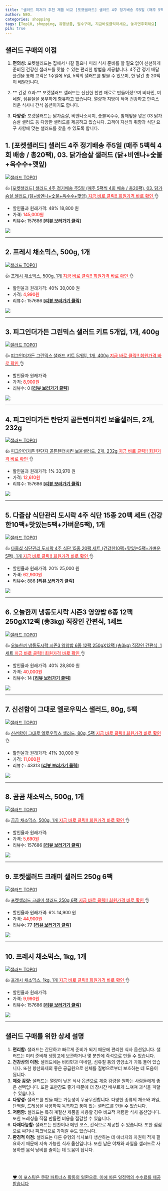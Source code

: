 ```yaml
---
title: "샐러드 최저가 추천 제품 비교 [포켓샐러드] 샐러드 4주 정기배송 주5일 (매주 5팩씩 4회 배송 / 총20팩), 03. 닭가슴살 샐러드 (닭+비엔나+숯불 가격 비교 최저가장점"
author: NEO.
categories: shopping
tags: [Top10, shopping, 유행상품, 필수구매, 지금바로클릭하세요, 놓치면후회해요]
pin: true
---
```

## 샐러드 구매의 이점
1. **편의성:** 포켓샐러드는 집에서 나갈 필요나 미리 식사 준비를 할 필요 없이 신선하게 준비된 건강한 샐러드를 맛볼 수 있는 편리한 방법을 제공합니다. 4주간 정기 배달 플랜을 통해 고객은 1주일에 5일, 5팩의 샐러드를 받을 수 있으며, 한 달간 총 20팩이 배달됩니다.


2. ** 건강 효과:** 포켓샐러드 샐러드는 신선한 천연 재료로 만들어졌으며 비타민, 미네랄, 섬유질을 풍부하게 함유하고 있습니다. 열량과 지방이 적어 건강하고 만족스러운 식사나 간식 옵션이기도 합니다.


3. **다양성:** 포켓샐러드는 닭가슴살, 비엔나소시지, 숯불옥수수, 참깨잎을 넣은 03 닭가슴살 샐러드 등 다양한 샐러드를 제공하고 있습니다. 고객이 자신의 취향과 식단 요구 사항에 맞는 샐러드를 찾을 수 있도록 합니다.

   

## 1. [포켓샐러드] 샐러드 4주 정기배송 주5일 (매주 5팩씩 4회 배송 / 총20팩), 03. 닭가슴살 샐러드 (닭+비엔나+숯불+옥수수+깻잎)

[![샐러드 TOP01](https://thumbnail10.coupangcdn.com/thumbnails/remote/490x490ex/image/vendor_inventory/43d0/47812fbc414d5154379007f317ca3260169401c18a0062297a63d8848439.jpg)](https://link.coupang.com/re/AFFSDP?lptag=AF3617701&subid=GithubCoopas&pageKey=7693051824&traceid=V0-153&itemId=20577451152&vendorItemId=74541168657)


👍 [[포켓샐러드] 샐러드 4주 정기배송 주5일 (매주 5팩씩 4회 배송 / 총20팩), 03. 닭가슴살 샐러드 (닭+비엔나+숯불+옥수수+깻잎) <font color=red> 지금 바로 클릭!! 회원가격 바로 확인 </font> ](https://link.coupang.com/re/AFFSDP?lptag=AF3617701&subid=GithubCoopas&pageKey=7693051824&traceid=V0-153&itemId=20577451152&vendorItemId=74541168657) 👌 


- 할인율과 원래가격: 48%  18,800   원
- 가격: <span style='color:red'>145,000원</span>
- 리뷰수: 157686  [**[리뷰 보러가기 클릭]**](https://link.coupang.com/re/AFFSDP?lptag=AF3617701&subid=GithubCoopas&pageKey=7693051824&traceid=V0-153&itemId=20577451152&vendorItemId=74541168657)

[![](/discount_price.png)](https://link.coupang.com/re/AFFSDP?lptag=AF3617701&subid=GithubCoopas&pageKey=7693051824&traceid=V0-153&itemId=20577451152&vendorItemId=74541168657)

---


   

## 2. 프레시 채소믹스, 500g, 1개

[![샐러드 TOP01](https://thumbnail8.coupangcdn.com/thumbnails/remote/490x490ex/image/retail/images/158339793619359-6b4ee2f6-ec02-4ee1-9230-54aef4be3f84.jpg)](https://link.coupang.com/re/AFFSDP?lptag=AF3617701&subid=GithubCoopas&pageKey=4917479866&traceid=V0-153&itemId=6437111906&vendorItemId=73731638746)


👍 [프레시 채소믹스, 500g, 1개 <font color=red> 지금 바로 클릭!! 회원가격 바로 확인 </font> ](https://link.coupang.com/re/AFFSDP?lptag=AF3617701&subid=GithubCoopas&pageKey=4917479866&traceid=V0-153&itemId=6437111906&vendorItemId=73731638746) 👌 


- 할인율과 원래가격: 40%  30,000   원
- 가격: <span style='color:red'>4,990원</span>
- 리뷰수: 157686  [**[리뷰 보러가기 클릭]**](https://link.coupang.com/re/AFFSDP?lptag=AF3617701&subid=GithubCoopas&pageKey=4917479866&traceid=V0-153&itemId=6437111906&vendorItemId=73731638746)

[![](/discount_price.png)](https://link.coupang.com/re/AFFSDP?lptag=AF3617701&subid=GithubCoopas&pageKey=4917479866&traceid=V0-153&itemId=6437111906&vendorItemId=73731638746)

---


   

## 3. 피그인더가든 그린믹스 샐러드 키트 5개입, 1개, 400g

[![샐러드 TOP01](https://thumbnail10.coupangcdn.com/thumbnails/remote/490x490ex/image/retail/images/627529843974771-13cf666e-35b7-4399-a023-81a9fea013e8.jpg)](https://link.coupang.com/re/AFFSDP?lptag=AF3617701&subid=GithubCoopas&pageKey=6527547562&traceid=V0-153&itemId=14485823729&vendorItemId=81729034264)


👍 [피그인더가든 그린믹스 샐러드 키트 5개입, 1개, 400g <font color=red> 지금 바로 클릭!! 회원가격 바로 확인 </font> ](https://link.coupang.com/re/AFFSDP?lptag=AF3617701&subid=GithubCoopas&pageKey=6527547562&traceid=V0-153&itemId=14485823729&vendorItemId=81729034264) 👌 


- 할인율과 원래가격: 
- 가격: <span style='color:red'>8,900원</span>
- 리뷰수: 0  [**[리뷰 보러가기 클릭]**](https://link.coupang.com/re/AFFSDP?lptag=AF3617701&subid=GithubCoopas&pageKey=6527547562&traceid=V0-153&itemId=14485823729&vendorItemId=81729034264)

[![](/discount_price.png)](https://link.coupang.com/re/AFFSDP?lptag=AF3617701&subid=GithubCoopas&pageKey=6527547562&traceid=V0-153&itemId=14485823729&vendorItemId=81729034264)

---


   

## 4. 피그인더가든 탄단지 골든텐더치킨 보울샐러드, 2개, 232g

[![샐러드 TOP01](https://thumbnail9.coupangcdn.com/thumbnails/remote/490x490ex/image/retail/images/2022/03/31/15/0/3201cb2c-9a53-4a35-8052-a5acfbf37a58.jpg)](https://link.coupang.com/re/AFFSDP?lptag=AF3617701&subid=GithubCoopas&pageKey=6685096100&traceid=V0-153&itemId=13920669147&vendorItemId=82582332751)


👍 [피그인더가든 탄단지 골든텐더치킨 보울샐러드, 2개, 232g <font color=red> 지금 바로 클릭!! 회원가격 바로 확인 </font> ](https://link.coupang.com/re/AFFSDP?lptag=AF3617701&subid=GithubCoopas&pageKey=6685096100&traceid=V0-153&itemId=13920669147&vendorItemId=82582332751) 👌 


- 할인율과 원래가격: 1%  33,970   원
- 가격: <span style='color:red'>12,610원</span>
- 리뷰수: 157686  [**[리뷰 보러가기 클릭]**](https://link.coupang.com/re/AFFSDP?lptag=AF3617701&subid=GithubCoopas&pageKey=6685096100&traceid=V0-153&itemId=13920669147&vendorItemId=82582332751)

[![](/discount_price.png)](https://link.coupang.com/re/AFFSDP?lptag=AF3617701&subid=GithubCoopas&pageKey=6685096100&traceid=V0-153&itemId=13920669147&vendorItemId=82582332751)

---


   

## 5. 다즐샵 식단관리 도시락 4주 식단 15종 20팩 세트 (건강한10팩+맛있는5팩+가벼운5팩), 1개

[![샐러드 TOP01](https://thumbnail8.coupangcdn.com/thumbnails/remote/490x490ex/image/vendor_inventory/2392/32e2d39575d3a4cc404a0481c0e272560e9bbfbde9c4d0b2e9cf8acdeab9.jpg)](https://link.coupang.com/re/AFFSDP?lptag=AF3617701&subid=GithubCoopas&pageKey=7560447102&traceid=V0-153&itemId=19917276545&vendorItemId=70027745246)


👍 [다즐샵 식단관리 도시락 4주 식단 15종 20팩 세트 (건강한10팩+맛있는5팩+가벼운5팩), 1개 <font color=red> 지금 바로 클릭!! 회원가격 바로 확인 </font> ](https://link.coupang.com/re/AFFSDP?lptag=AF3617701&subid=GithubCoopas&pageKey=7560447102&traceid=V0-153&itemId=19917276545&vendorItemId=70027745246) 👌 


- 할인율과 원래가격: 20%  25,000   원
- 가격: <span style='color:red'>62,900원</span>
- 리뷰수: 886  [**[리뷰 보러가기 클릭]**](https://link.coupang.com/re/AFFSDP?lptag=AF3617701&subid=GithubCoopas&pageKey=7560447102&traceid=V0-153&itemId=19917276545&vendorItemId=70027745246)

[![](/discount_price.png)](https://link.coupang.com/re/AFFSDP?lptag=AF3617701&subid=GithubCoopas&pageKey=7560447102&traceid=V0-153&itemId=19917276545&vendorItemId=70027745246)

---


   

## 6. 오늘한끼 냉동도시락 시즌3 영양밥 6종 12팩 250gX12팩 (총3kg) 직장인 간편식, 1세트

[![샐러드 TOP01](https://thumbnail6.coupangcdn.com/thumbnails/remote/490x490ex/image/vendor_inventory/43f4/a176f3c5ad25e2ad141ca396cca7a4929abaf65dba5f333a8f541572651e.jpg)](https://link.coupang.com/re/AFFSDP?lptag=AF3617701&subid=GithubCoopas&pageKey=7480938227&traceid=V0-153&itemId=19540786492&vendorItemId=71935619119)


👍 [오늘한끼 냉동도시락 시즌3 영양밥 6종 12팩 250gX12팩 (총3kg) 직장인 간편식, 1세트 <font color=red> 지금 바로 클릭!! 회원가격 바로 확인 </font> ](https://link.coupang.com/re/AFFSDP?lptag=AF3617701&subid=GithubCoopas&pageKey=7480938227&traceid=V0-153&itemId=19540786492&vendorItemId=71935619119) 👌 


- 할인율과 원래가격: 40%  28,800   원
- 가격: <span style='color:red'>40,000원</span>
- 리뷰수: 14  [**[리뷰 보러가기 클릭]**](https://link.coupang.com/re/AFFSDP?lptag=AF3617701&subid=GithubCoopas&pageKey=7480938227&traceid=V0-153&itemId=19540786492&vendorItemId=71935619119)

[![](/discount_price.png)](https://link.coupang.com/re/AFFSDP?lptag=AF3617701&subid=GithubCoopas&pageKey=7480938227&traceid=V0-153&itemId=19540786492&vendorItemId=71935619119)

---


   

## 7. 신선함이 그대로 엘로우믹스 샐러드, 80g, 5팩

[![샐러드 TOP01](https://thumbnail8.coupangcdn.com/thumbnails/remote/490x490ex/image/retail/images/3472660524427693-0d51fdcc-fb76-49ae-a09d-4fa8203eaa79.jpg)](https://link.coupang.com/re/AFFSDP?lptag=AF3617701&subid=GithubCoopas&pageKey=7126313096&traceid=V0-153&itemId=17854822691&vendorItemId=85018154580)


👍 [신선함이 그대로 엘로우믹스 샐러드, 80g, 5팩 <font color=red> 지금 바로 클릭!! 회원가격 바로 확인 </font> ](https://link.coupang.com/re/AFFSDP?lptag=AF3617701&subid=GithubCoopas&pageKey=7126313096&traceid=V0-153&itemId=17854822691&vendorItemId=85018154580) 👌 


- 할인율과 원래가격: 41%  30,000   원
- 가격: <span style='color:red'>11,000원</span>
- 리뷰수: 43313  [**[리뷰 보러가기 클릭]**](https://link.coupang.com/re/AFFSDP?lptag=AF3617701&subid=GithubCoopas&pageKey=7126313096&traceid=V0-153&itemId=17854822691&vendorItemId=85018154580)

[![](/discount_price.png)](https://link.coupang.com/re/AFFSDP?lptag=AF3617701&subid=GithubCoopas&pageKey=7126313096&traceid=V0-153&itemId=17854822691&vendorItemId=85018154580)

---


   

## 8. 곰곰 채소믹스, 500g, 1개

[![샐러드 TOP01](https://thumbnail6.coupangcdn.com/thumbnails/remote/490x490ex/image/retail/images/363091806883775-c91e0d30-ded3-4ffd-b802-6da38dd7bb16.jpg)](https://link.coupang.com/re/AFFSDP?lptag=AF3617701&subid=GithubCoopas&pageKey=1676813901&traceid=V0-153&itemId=3204350872&vendorItemId=71191720211)


👍 [곰곰 채소믹스, 500g, 1개 <font color=red> 지금 바로 클릭!! 회원가격 바로 확인 </font> ](https://link.coupang.com/re/AFFSDP?lptag=AF3617701&subid=GithubCoopas&pageKey=1676813901&traceid=V0-153&itemId=3204350872&vendorItemId=71191720211) 👌 


- 할인율과 원래가격: 
- 가격: <span style='color:red'>5,690원</span>
- 리뷰수: 157686  [**[리뷰 보러가기 클릭]**](https://link.coupang.com/re/AFFSDP?lptag=AF3617701&subid=GithubCoopas&pageKey=1676813901&traceid=V0-153&itemId=3204350872&vendorItemId=71191720211)

[![](/discount_price.png)](https://link.coupang.com/re/AFFSDP?lptag=AF3617701&subid=GithubCoopas&pageKey=1676813901&traceid=V0-153&itemId=3204350872&vendorItemId=71191720211)

---


   

## 9. 포켓샐러드 크래미 샐러드 250g 6팩

[![샐러드 TOP01](https://thumbnail10.coupangcdn.com/thumbnails/remote/490x490ex/image/vendor_inventory/3bf4/a21dc878482189d567eb2018ca59c2f1feef27ddbc4b721a13990383f627.jpg)](https://link.coupang.com/re/AFFSDP?lptag=AF3617701&subid=GithubCoopas&pageKey=5201842313&traceid=V0-153&itemId=7251623597&vendorItemId=3148550251)


👍 [포켓샐러드 크래미 샐러드 250g 6팩 <font color=red> 지금 바로 클릭!! 회원가격 바로 확인 </font> ](https://link.coupang.com/re/AFFSDP?lptag=AF3617701&subid=GithubCoopas&pageKey=5201842313&traceid=V0-153&itemId=7251623597&vendorItemId=3148550251) 👌 


- 할인율과 원래가격: 6%  14,900   원
- 가격: <span style='color:red'>44,900원</span>
- 리뷰수: 77  [**[리뷰 보러가기 클릭]**](https://link.coupang.com/re/AFFSDP?lptag=AF3617701&subid=GithubCoopas&pageKey=5201842313&traceid=V0-153&itemId=7251623597&vendorItemId=3148550251)

[![](/discount_price.png)](https://link.coupang.com/re/AFFSDP?lptag=AF3617701&subid=GithubCoopas&pageKey=5201842313&traceid=V0-153&itemId=7251623597&vendorItemId=3148550251)

---


   

## 10. 프레시 채소믹스, 1kg, 1개

[![샐러드 TOP01](https://thumbnail9.coupangcdn.com/thumbnails/remote/490x490ex/image/retail/images/4397818166511658-4ea4cae6-15da-47e4-b718-830a1d25e90e.jpg)](https://link.coupang.com/re/AFFSDP?lptag=AF3617701&subid=GithubCoopas&pageKey=4917479866&traceid=V0-153&itemId=19883229072&vendorItemId=86983690182)


👍 [프레시 채소믹스, 1kg, 1개 <font color=red> 지금 바로 클릭!! 회원가격 바로 확인 </font> ](https://link.coupang.com/re/AFFSDP?lptag=AF3617701&subid=GithubCoopas&pageKey=4917479866&traceid=V0-153&itemId=19883229072&vendorItemId=86983690182) 👌 


- 할인율과 원래가격: 
- 가격: <span style='color:red'>9,990원</span>
- 리뷰수: 157686  [**[리뷰 보러가기 클릭]**](https://link.coupang.com/re/AFFSDP?lptag=AF3617701&subid=GithubCoopas&pageKey=4917479866&traceid=V0-153&itemId=19883229072&vendorItemId=86983690182)

[![](/discount_price.png)](https://link.coupang.com/re/AFFSDP?lptag=AF3617701&subid=GithubCoopas&pageKey=4917479866&traceid=V0-153&itemId=19883229072&vendorItemId=86983690182)

---
## 샐러드 구매를 위한 상세 설명
1. **편리함:** 샐러드는 간단하고 빠르게 준비가 되기 때문에 편리한 식사 옵션입니다. 샐러드는 미리 준비해 냉장고에 보관하거나 몇 분만에 즉석으로 만들 수 있습니다.
2. **건강상의 이점:** 샐러드에는 비타민과 미네랄, 섬유질 등의 영양소가 가득 들어 있습니다. 또한 항산화제의 좋은 공급원으로 신체를 질병으로부터 보호하는 데 도움이 됩니다.
3. **체중 감량:** 샐러드는 열량이 낮은 식사 옵션으로 체중 감량을 원하는 사람들에게 좋은 선택입니다. 또한 포만감도 좋기 때문에 더 장시간 배부르게 느껴져 과식을 피할 수 있습니다.
4. **다양성:** 샐러드를 만들 때는 가능성이 무궁무진합니다. 다양한 종류의 채소와 과일, 단백질, 드레싱을 사용하여 독특하고 풍미 있는 샐러드를 만들 수 있습니다.
5. **저렴함:** 샐러드는 특히 계절산 제품을 사용할 경우 비교적 저렴한 식사 옵션입니다. 또한 드레싱을 직접 만들면 비용을 절감할 수 있습니다.
6. **다재다능함:** 샐러드는 반찬이나 메인 코스, 간식으로 제공할 수 있습니다. 또한 점심으로 싸거나 피크닉으로 가져갈 수도 있습니다.
7. **환경적 이점:** 샐러드는 다른 유형의 식사보다 생산하는 데 에너지와 자원이 적게 필요하기 때문에 지속 가능한 식사 옵션입니다. 또한 남은 야채와 과일을 샐러드로 사용하면 음식 낭비를 줄이는 데 도움이 됩니다.<br><br><br><br><br> [ ❤  이 포스팅은 쿠팡 파트너스 활동의 일환으로, 이에 따른 일정액의 수수료를 제공받습니다](https://link.coupang.com/a/bcEFyh)